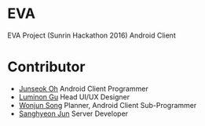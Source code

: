 # EVA
EVA Project (Sunrin Hackathon 2016) Android Client

# Contributor

* [Junseok Oh](http://github.com/kotohana5706) Android Client Programmer
* [Luminon Gu](http://github.com/Luminon) Head UI/UX Designer
* [Wonjun Song](http://github.com/songjun51) Planner, Android Client Sub-Programmer
* [Sanghyeon Jun](http://iori.kr) Server Developer
